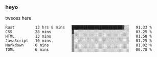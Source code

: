 ### heyo
tweoss here

<!--START_SECTION:waka-->

```text
Rust         13 hrs 8 mins   ██████████████████████▓░░   91.33 %
CSS          28 mins         ▓░░░░░░░░░░░░░░░░░░░░░░░░   03.25 %
HTML         13 mins         ▒░░░░░░░░░░░░░░░░░░░░░░░░   01.58 %
JavaScript   10 mins         ▒░░░░░░░░░░░░░░░░░░░░░░░░   01.25 %
Markdown     8 mins          ▒░░░░░░░░░░░░░░░░░░░░░░░░   01.02 %
TOML         6 mins          ▒░░░░░░░░░░░░░░░░░░░░░░░░   00.78 %
```

<!--END_SECTION:waka-->

<!--
**Tweoss/tweoss** is a ✨ _special_ ✨ repository because its `README.md` (this file) appears on your GitHub profile.

Here are some ideas to get you started:

- 🔭 I’m currently working on ...
- 🌱 I’m currently learning ...
- 👯 I’m looking to collaborate on ...
- 🤔 I’m looking for help with ...
- 💬 Ask me about ...
- 📫 How to reach me: ...
- 😄 Pronouns: ...
- ⚡ Fun fact: ...
-->
